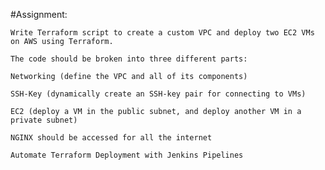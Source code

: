 #Assignment:

    Write Terraform script to create a custom VPC and deploy two EC2 VMs on AWS using Terraform.

    The code should be broken into three different parts:

    Networking (define the VPC and all of its components)

    SSH-Key (dynamically create an SSH-key pair for connecting to VMs)

    EC2 (deploy a VM in the public subnet, and deploy another VM in a private subnet)

    NGINX should be accessed for all the internet

    Automate Terraform Deployment with Jenkins Pipelines


